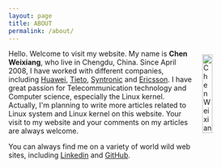 ```yaml
---
layout: page
title: ABOUT
permalink: /about/
---
```


<p><img src="/assets/alex.png" alt="Chen Weixiang" width="20%" align="right" hspace="20" vspace="10"></p>

Hello. Welcome to visit my website. My name is **Chen Weixiang**, who live in Chengdu, China. Since April 2008, I have worked with different companies, including [Huawei](http://www.huawei.com/), [Tieto](www.tieto.com), [Syntronic](http://syntronic.com/) and [Ericsson](http://www.ericsson.com/). I have great passion for Telecommunication technology and Computer science, especially the Linux kernel. Actually, I'm planning to write more articles related to Linux system and Linux kernel on this website. Your visit to my website and your comments on my articles are always welcome.

You can always find me on a variety of world wild web sites, including [Linkedin](https://cn.linkedin.com/in/weixiang-chen-ba502935) and [GitHub](https://chenweixiang.github.io).
